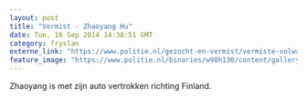 ```yaml
---
layout: post
title: "Vermist - Zhaoyang Hu"
date: Tue, 16 Sep 2014 14:38:51 GMT
category: fryslan
externe_link: "https://www.politie.nl/gezocht-en-vermist/vermiste-volwassenen/2014/september/zhaoyang-hu.html"
feature_image: "https://www.politie.nl/binaries/w98h130/content/gallery/politie/vermist/vermiste-volwassenen/2014/september/zhaoyang-hu.jpg"
---
```


Zhaoyang is met zijn auto vertrokken richting Finland.
